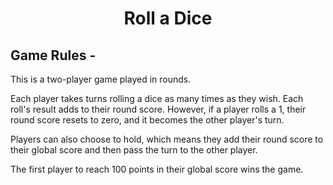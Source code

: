 <h1 align="center"> Roll a Dice</h1>



## Game Rules -

This is a two-player game played in rounds.

Each player takes turns rolling a dice as many times as they wish. Each roll's result adds to their round score. However, if a player rolls a 1, their round score resets to zero, and it becomes the other player's turn.

Players can also choose to hold, which means they add their round score to their global score and then pass the turn to the other player.

The first player to reach 100 points in their global score wins the game.
